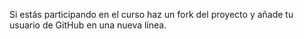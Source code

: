 Si estás participando en el curso haz un fork del proyecto y añade tu usuario de GitHub en una nueva línea.


